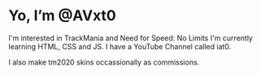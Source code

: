# Yo, I’m @AVxt0
I'm interested in TrackMania and Need for Speed: No Limits
I'm currently learning HTML, CSS and JS.
I have a YouTube Channel called iat0.

I also make tm2020 skins occassionally as commissions. 
